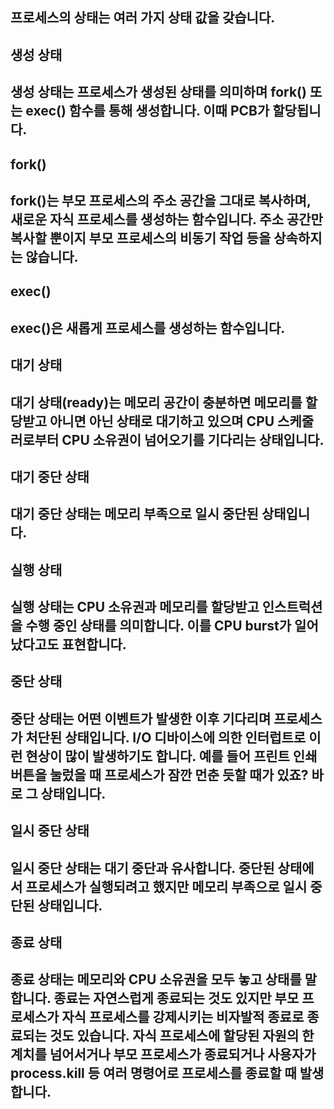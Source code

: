 ## 프로세스의 상태는 여러 가지 상태 값을 갖습니다.
## 생성 상태
## 생성 상태는 프로세스가 생성된 상태를 의미하며 fork() 또는 exec() 함수를 통해 생성합니다. 이때 PCB가 할당됩니다.
## fork()
## fork()는 부모 프로세스의 주소 공간을 그대로 복사하며, 새로운 자식 프로세스를 생성하는 함수입니다. 주소 공간만 복사할 뿐이지 부모 프로세스의 비동기 작업 등을 상속하지는 않습니다.
## exec()
## exec()은 새롭게 프로세스를 생성하는 함수입니다.
## 대기 상태
## 대기 상태(ready)는 메모리 공간이 충분하면 메모리를 할당받고 아니면 아닌 상태로 대기하고 있으며 CPU 스케줄러로부터 CPU 소유권이 넘어오기를 기다리는 상태입니다.
## 대기 중단 상태
## 대기 중단 상태는 메모리 부족으로 일시 중단된 상태입니다.
## 실행 상태
## 실행 상태는 CPU 소유권과 메모리를 할당받고 인스트럭션을 수행 중인 상태를 의미합니다. 이를 CPU burst가 일어났다고도 표현합니다.
## 중단 상태
## 중단 상태는 어떤 이벤트가 발생한 이후 기다리며 프로세스가 처단된 상태입니다. I/O 디바이스에 의한 인터럽트로 이런 현상이 많이 발생하기도 합니다. 예를 들어 프린트 인쇄 버튼을 눌렀을 때 프로세스가 잠깐 먼춘 듯할 때가 있죠? 바로 그 상태입니다.
## 일시 중단 상태
## 일시 중단 상태는 대기 중단과 유사합니다. 중단된 상태에서 프로세스가 실행되려고 했지만 메모리 부족으로 일시 중단된 상태입니다.
## 종료 상태
## 종료 상태는 메모리와 CPU 소유권을 모두 놓고 상태를 말합니다. 종료는 자연스럽게 종료되는 것도 있지만 부모 프로세스가 자식 프로세스를 강제시키는 비자발적 종료로 종료되는 것도 있습니다. 자식 프로세스에 할당된 자원의 한계치를 넘어서거나 부모 프로세스가 종료되거나 사용자가 process.kill 등 여러 명령어로 프로세스를 종료할 때 발생합니다.